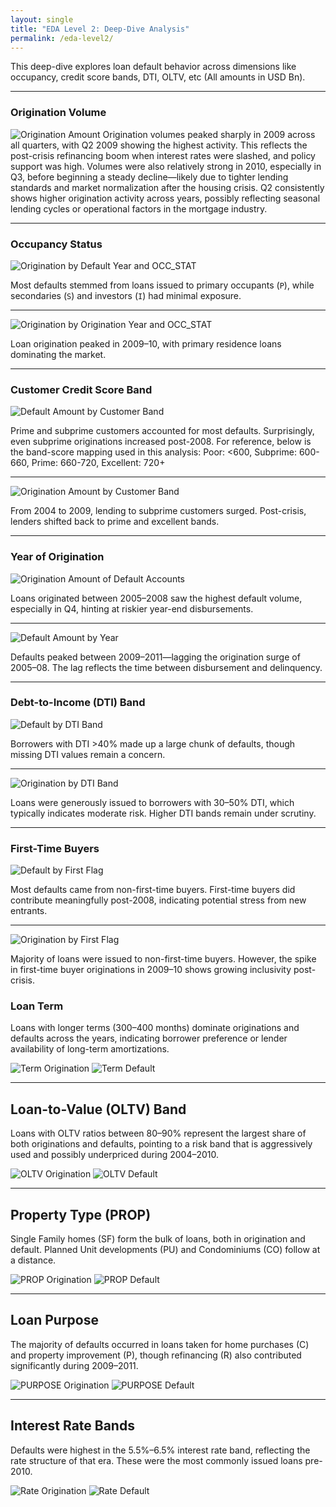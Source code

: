 ```yaml
---
layout: single
title: "EDA Level 2: Deep-Dive Analysis"
permalink: /eda-level2/
---
```


This deep-dive explores loan default behavior across dimensions like occupancy, credit score bands, DTI, OLTV, etc (All amounts in USD Bn).


---
### Origination Volume 

![Origination Amount](/assets/images/eda_cat_lv2/orig_amt.png)
 Origination volumes peaked sharply in 2009 across all quarters, with Q2 2009 showing the highest activity. This reflects the post-crisis refinancing boom when interest rates were slashed, and policy support was high. Volumes were also relatively strong in 2010, especially in Q3, before beginning a steady decline—likely due to tighter lending standards and market normalization after the housing crisis. Q2 consistently shows higher origination activity across years, possibly reflecting seasonal lending cycles or operational factors in the mortgage industry.   


---

### Occupancy Status

![Origination by Default Year and OCC_STAT](/assets/images/eda_cat_lv2/OCC_STAT_def.png)

 Most defaults stemmed from loans issued to primary occupants (`P`), while secondaries (`S`) and investors (`I`) had minimal exposure.

---

![Origination by Origination Year and OCC_STAT](/assets/images/eda_cat_lv2/OCC_STAT_orig.png)

 Loan origination peaked in 2009–10, with primary residence loans dominating the market.

---

### Customer Credit Score Band

![Default Amount by Customer Band](/assets/images/eda_cat_lv2/cust_band_default.png)

 Prime and subprime customers accounted for most defaults. Surprisingly, even subprime originations increased post-2008.
 For reference, below is the band-score mapping used in this analysis:
 Poor: <600,
 Subprime: 600-660,
 Prime: 660-720,
 Excellent: 720+


---

![Origination Amount by Customer Band](/assets/images/eda_cat_lv2/cust_band_orig.png)

 From 2004 to 2009, lending to subprime customers surged. Post-crisis, lenders shifted back to prime and excellent bands.

---

### Year of Origination

![Origination Amount of Default Accounts](/assets/images/eda_cat_lv2/def__by_orig_amt.png)

 Loans originated between 2005–2008 saw the highest default volume, especially in Q4, hinting at riskier year-end disbursements.

---


![Default Amount by Year](/assets/images/eda_cat_lv2/def_amt.png)

 Defaults peaked between 2009–2011—lagging the origination surge of 2005–08. The lag reflects the time between disbursement and delinquency.

---

###  Debt-to-Income (DTI) Band

![Default by DTI Band](/assets/images/eda_cat_lv2/DTI_BAND_def.png)

 Borrowers with DTI >40% made up a large chunk of defaults, though missing DTI values remain a concern.

---


![Origination by DTI Band](/assets/images/eda_cat_lv2/DTI_BAND_orig.png)

 Loans were generously issued to borrowers with 30–50% DTI, which typically indicates moderate risk. Higher DTI bands remain under scrutiny.

---

### First-Time Buyers

![Default by First Flag](/assets/images/eda_cat_lv2/FIRST_FLAG_def.png)

 Most defaults came from non-first-time buyers. First-time buyers did contribute meaningfully post-2008, indicating potential stress from new entrants.

---


![Origination by First Flag](/assets/images/eda_cat_lv2/FIRST_FLAG_orig.png)

 Majority of loans were issued to non-first-time buyers. However, the spike in first-time buyer originations in 2009–10 shows growing inclusivity post-crisis.


### Loan Term

Loans with longer terms (300–400 months) dominate originations and defaults across the years, indicating borrower preference or lender availability of long-term amortizations.

![Term Origination](/assets/images/eda_cat_lv2/TERM_BAND_orig.png)
![Term Default](/assets/images/eda_cat_lv2/TERM_BAND_def.png)

---

## Loan-to-Value (OLTV) Band

Loans with OLTV ratios between 80–90% represent the largest share of both originations and defaults, pointing to a risk band that is aggressively used and possibly underpriced during 2004–2010.

![OLTV Origination](/assets/images/eda_cat_lv2/OLTV_BAND_orig.png)
![OLTV Default](/assets/images/eda_cat_lv2/OLTV_BAND_def.png)

---

## Property Type (PROP)

Single Family homes (SF) form the bulk of loans, both in origination and default. Planned Unit developments (PU) and Condominiums (CO) follow at a distance.

![PROP Origination](/assets/images/eda_cat_lv2/PROP_orig.png)
![PROP Default](/assets/images/eda_cat_lv2/PROP_def.png)

---

## Loan Purpose

The majority of defaults occurred in loans taken for home purchases (C) and property improvement (P), though refinancing (R) also contributed significantly during 2009–2011.

![PURPOSE Origination](/assets/images/eda_cat_lv2/PURPOSE_orig.png)
![PURPOSE Default](/assets/images/eda_cat_lv2/PURPOSE_def.png)

---

## Interest Rate Bands

Defaults were highest in the 5.5%–6.5% interest rate band, reflecting the rate structure of that era. These were the most commonly issued loans pre-2010.

![Rate Origination](/assets/images/eda_cat_lv2/RATE_BAND_orig.png)
![Rate Default](/assets/images/eda_cat_lv2/RATE_BAND_def.png)

